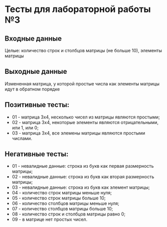 # Тесты для лабораторной работы №3

## Входные данные
Целые: количество строк и столбцов матрицы (не больше 10),
элементы матрицы

## Выходные данные
Измененная матрица, у которой простые числа как элементы матрицы идут в обратном порядке

## Позитивные тесты:
- 01 - матрица 3х4, несколько чисел из матрицы являются простыми;
- 02 - матрица 3х4, некоторые элементы являются отрицательными, или 1, или 0;
- 03 - матрица 3х4, все элемены матрицы являются простыми числами.

## Негативные тесты:
- 01 - невалидные данные: строка из букв как первая размерность матрицы;
- 02 - невалидные данные: строка из букв как вторая размерность матрицы;
- 03 - невалидные данные: строка из букв как элемент матрицы;
- 04 - количество строк матрицы меньше нуля;
- 05 - количество строк матрицы больше 10;
- 06 - количество столбцов матрицы меньше нуля;
- 07 - количество столбцов матрицы больше 10;
- 08 - количество строк и столбцов матрицы равно 0;
- 09 - в матрице нет простых чисел.
